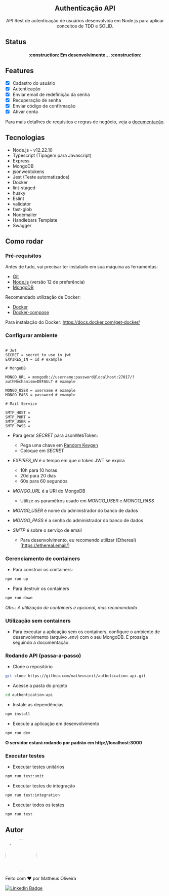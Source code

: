 <h2 align="center">Authenticação API</h2>

<p align="center">API Rest de autenticação de usuários desenvolvida em Node.js para aplicar conceitos de TDD e SOLID.</p>

## Status

<h4 align="center">
  :construction: Em desenvolvimento... :construction:
</h4>

## Features
 - [x] Cadastro do usuário
 - [x] Autenticação
 - [x] Enviar email de redefinição da senha 
 - [x] Recuperação de senha
 - [x] Enviar código de confirmação
 - [x] Ativar conta

Para mais detalhes de requisitos e regras de negócio, veja a [documentação](documentation/README.md).

## Tecnologias
 + Node.js - v12.22.10
 + Typescript (Tipagem para Javascript)
 + Express
 + MongoDB
 + jsonwebtokens
 + Jest (Teste automatizados)
 + Docker
 + lint-staged
 + husky
 + Eslint
 + validator
 + fast-glob
 + Nodemailer
 + Handlebars Template
 + Swagger

## Como rodar

### Pré-requisitos

Antes de tudo, vai precisar ter instalado em sua máquina as ferramentas: 
 + [Git](https://git-scm.com)
 + [Node.js](https://nodejs.org/en/download/) (versão 12 de preferência)
 + [MongoDB](https://www.mongodb.com/)

Recomendado utilização de Docker:
 + [Docker](https://www.docker.com/)
 + [Docker-compose](https://www.docker.com/)

Para instalação do Docker: https://docs.docker.com/get-docker/

### Configurar ambiente

```env

# Jwt
SECRET = secret to use in jwt
EXPIRES_IN = 1d # example

# MongoDB

MONGO_URL = mongodb://username:password@localhost:27017/?authMechanism=DEFAULT # example

MONGO_USER = username # example
MONGO_PASS = password # example

# Mail Service

SMTP_HOST =
SMTP_PORT =
SMTP_USER =
SMTP_PASS =

```

+ Para gerar *SECRET* para JsonWebToken:
  + Pega uma chave em [Random Keygen](https://randomkeygen.com/)
  + Coloque em *SECRET*

+ *EXPIRES_IN* é o tempo em que o token JWT se expira
  + 10h para 10 horas
  + 20d para 20 dias
  + 60s para 60 segundos

+ *MONGO_URL* é a URI do MongoDB
  + Utilize os paramêtros usado em *MONGO_USER* e *MONGO_PASS*

+ *MONG0_USER* é nome do administrador do banco de dados
+ *MONGO_PASS* é a senha do administrador do banco de dados

+ *SMTP* é sobre o serviço de email
  + Para desenvolvimento, eu recomendo utilizar (Ethereal)[https://ethereal.email/]

### Gerenciamento de containers 

+ Para construir os containers:

```bash
npm run up
```

+ Para destruir os containers

```bash
npm run down
```

*Obs.: A utilização de containers é opcional, mas recomendado*

### Utilização sem containers

+ Para executar a aplicação sem os containers, configure o ambiente de desenvolvimento (arquivo *.env*) com o seu MongoDB. E prossiga seguindo a documentação.

### Rodando API (passa-a-passo)

+ Clone o repositório

```bash
git clone https://github.com/matheusinit/authetication-api.git
```

+ Acesse a pasta do projeto
```bash
cd authentication-api
```

+ Instale as dependências
```bash
npm install
```

+ Execute a aplicação em desenvolvimento
```bash
npm run dev
```
**O servidor estará rodando por padrão em http://localhost:3000**

### Executar testes

+ Executar testes unitários
```bash
npm run test:unit
```

+ Executar testes de integração
```bash
npm run test:integration
```

+ Executar todos os testes
```bash
npm run test
```

## Autor

<img style="border-radius: 50%;" src="https://avatars.githubusercontent.com/u/68296035?v=4" width="100px" />

Feito com :heart: por Matheus Oliveira

[![Linkedin Badge](https://img.shields.io/badge/-Matheus-blue?style=for-the-badge&logo=Linkedin&logoColor=white&link=https://www.linkedin.com/in/matheus-silva13/)](https://www.linkedin.com/in/matheus-silva13/) 

